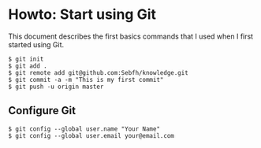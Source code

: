 # Howto: Start using Git

This document describes the first basics commands that I used when I first started using Git.

	$ git init
	$ git add .
	$ git remote add git@github.com:Sebfh/knowledge.git
	$ git commit -a -m "This is my first commit"
	$ git push -u origin master

## Configure Git

	$ git config --global user.name "Your Name"
	$ git config --global user.email your@email.com
